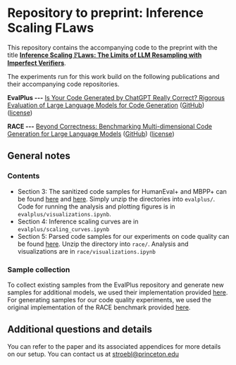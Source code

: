 # Repository to preprint: Inference Scaling FLaws

This repository contains the accompanying code to the preprint with the title **[Inference Scaling 𝙵Laws: The Limits of LLM Resampling with Imperfect Verifiers](https://arxiv.org/abs/2411.17501)**.

The experiments run for this work build on the following publications and their accompanying code repositories.

**EvalPlus ---**
[Is Your Code Generated by ChatGPT Really Correct? Rigorous Evaluation of Large Language Models for Code Generation](https://proceedings.neurips.cc/paper_files/paper/2023/hash/43e9d647ccd3e4b7b5baab53f0368686-Abstract-Conference.html) ([GitHub](https://github.com/evalplus/evalplus)) ([license](https://github.com/evalplus/evalplus/edit/master/LICENSE))

**RACE ---**
[Beyond Correctness: Benchmarking Multi-dimensional Code Generation for Large Language Models](https://arxiv.org/abs/2407.11470) ([GitHub](https://github.com/jszheng21/RACE)) ([license](https://github.com/jszheng21/RACE?tab=Apache-2.0-1-ov-file))

## General notes

### Contents

- Section 3: The sanitized code samples for HumanEval+ and MBPP+ can be found [here](https://www.dropbox.com/scl/fi/je3d9lrmu36g5x3alugsa/humaneval_evalplus.zip?rlkey=del4cd36kfyyseaw7r9zs8gn0&st=6ixn93qb&dl=0) and [here](https://www.dropbox.com/scl/fi/ks8ml79rapst8ebgce6wz/mbpp_evalplus.zip?rlkey=tm1uk56l7onv1wsyb2a9x9ist&st=szk5toba&dl=0). Simply unzip the directories into `evalplus/`.  Code for running the analysis and plotting figures is in `evalplus/visualizations.ipynb`.
- Section 4: Inference scaling curves are in `evalplus/scaling_curves.ipynb`
- Section 5: Parsed code samples for our experiments on code quality can be found [here](https://www.dropbox.com/scl/fi/wwevjlo1u30jxt5bdyra7/humaneval_race.zip?rlkey=4j3hmhwuq87ndfnh4apxeil9n&st=l23miy3q&dl=0). Unzip the directory into `race/`. Analysis and visualizations are in `race/visualizations.ipynb`

### Sample collection

To collect existing samples from the EvalPlus repository and generate new samples for additional models, we used their implementation provided [here](https://github.com/evalplus/evalplus/tree/937c46858cf8e687b31b5a728b7083d6e5a84971). For generating samples for our code quality experiments, we used the original implementation of the RACE benchmark provided [here](https://github.com/jszheng21/RACE/tree/3b8ee591abd5febd8ae8ec17c7b9907949c5e1d5).

## Additional questions and details

You can refer to the paper and its associated appendices for more details on our setup. You can contact us at stroebl@princeton.edu
